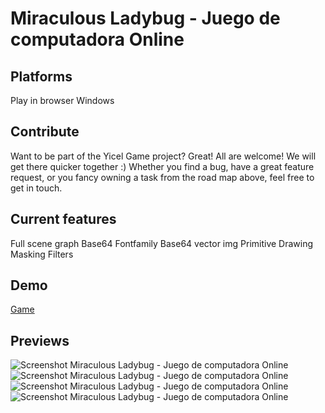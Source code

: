 # Miraculous Ladybug - Juego de computadora Online 

## Platforms
Play in browser Windows 

## Contribute
Want to be part of the Yicel Game project? Great! All are welcome! We will get there quicker together :) Whether you find a bug, have a great feature request, or you fancy owning a task from the road map above, feel free to get in touch.

## Current features
Full scene graph
Base64 Fontfamily
Base64 vector img
Primitive Drawing
Masking
Filters

## Demo
<a href="https://luisangelmaciel.github.io/yicel/" target="_blank">Game</a>

## Previews
<img src="" alt="Screenshot Miraculous Ladybug - Juego de computadora Online" >
<img src="" alt="Screenshot Miraculous Ladybug - Juego de computadora Online" >
<img src="" alt="Screenshot Miraculous Ladybug - Juego de computadora Online" >
<img src="" alt="Screenshot Miraculous Ladybug - Juego de computadora Online" >
